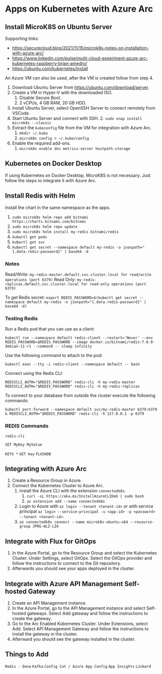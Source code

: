 # Apps on Kubernetes with Azure Arc

## Install MicroK8S on Ubuntu Server

Supporting links:

- <https://securecloud.blog/2021/11/15/microk8s-notes-on-installation-with-azure-arc/>
- <https://www.linkedin.com/pulse/multi-cloud-experiment-azure-arc-kubernetes-raspberry-brian-amedro/>
- <https://ubuntu.com/kubernetes/install>

An Azure VM can also be used, after the VM is created follow from step 4.

1. Download Ubuntu Server from <https://ubuntu.com/download/server>.
2. Create a VM in Hyper-V with the downloaded ISO.
   1. Disable Secure Boot.
   2. 2 vCPUs, 4 GB RAM, 20 GB HDD.
3. Install Ubuntu Server, select OpenSSH Server to connect remotely from VSCode.
4. Start Ubuntu Server and connect with SSH.
   2. `sudo snap install microk8s --classic`
5. Extract the `kubeconfig` file from the VM for integration with Azure Arc.
   1. `mkdir ~/.kube`
   2. `microk8s config > ~/.kube/config`
6. Enable the required add-ons.
   1. `microk8s enable dns metrics-server hostpath-storage`

## Kubernetes on Docker Desktop

If using Kubernetes on Docker Desktop, MicroK8S is not necessary.
Just follow the steps to integrate it with Azure Arc.

## Install Redis with Helm

Install the chart in the same namespace as the apps.

1. `sudo microk8s helm repo add bitnami https://charts.bitnami.com/bitnami`
2. `sudo microk8s helm repo update`
3. `sudo microk8s helm install my-redis bitnami/redis`
4. `kubectl get pods`
5. `kubectl get svc`
6. `kubectl get secret --namespace default my-redis -o jsonpath="{.data.redis-password}" | base64 -d`

### Notes

Read/Write: `my-redis-master.default.svc.cluster.local for read/write operations (port 6379)`
Read Only: `my-redis-replicas.default.svc.cluster.local for read-only operations (port 6379)`

To get Redis secret: `export REDIS_PASSWORD=$(kubectl get secret --namespace default my-redis -o jsonpath="{.data.redis-password}" | base64 -d)`

### Testing Redis

Run a Redis pod that you can use as a client:

`kubectl run --namespace default redis-client --restart='Never' --env REDIS_PASSWORD=$REDIS_PASSWORD --image docker.io/bitnami/redis:7.0.9-debian-11-r1 --command -- sleep infinity`

Use the following command to attach to the pod:

`kubectl exec --tty -i redis-client --namespace default -- bash`

Connect using the Redis CLI:

`REDISCLI_AUTH="$REDIS_PASSWORD" redis-cli -h my-redis-master`
`REDISCLI_AUTH="$REDIS_PASSWORD" redis-cli -h my-redis-replicas`

To connect to your database from outside the cluster execute the following commands:

`kubectl port-forward --namespace default svc/my-redis-master 6379:6379 & REDISCLI_AUTH="$REDIS_PASSWORD" redis-cli -h 127.0.0.1 -p 6379`

### REDIS Commands

`redis-cli`

`SET MyKey MyValue`

`KEYS *`
`GET key`
`FLUSHDB`

## Integrating with Azure Arc

1. Create a Resource Group in Azure.
2. Connect the Kubernetes Cluster to Azure Arc.
   1. Install the Azure CLI with the extension `connectedk8s`.
      1. `curl -sL https://aka.ms/InstallAzureCLIDeb | sudo bash`
      2. `az extension add --name connectedk8s`
   2. Login to Azure with `az login --tenant <tenant-id>` or with service principal `az login --service-principal -u <app-id> -p <password> --tenant <tenant-id>`.
   3. `az connectedk8s connect --name microk8s-ubuntu-x64 --resource-group JPRG-ALZ-LZ4`

## Integrate with Flux for GitOps

1. In the Azure Portal, go to the Resource Group and select the Kubernetes Cluster. Under Settings, select GitOps. Select the GitOps provider and follow the instructions to connect to the Git repository.
2. Afterwards you should see your apps deployed in the cluster.

## Integrate with Azure API Management Self-hosted Gateway

1. Create an API Management instance.
2. In the Azure Portal, go to the API Management instance and select Self-hosted gateways. Select Add gateway and follow the instructions to create the gateway.
3. Go to the Arc Enabled Kubernetes Cluster. Under Extensions, select Add. Select API Management Gateway and follow the instructions to install the gateway in the cluster.
4. Afterward you should see the gateway installed in the cluster.

## Things to Add

`Redis - Done`
`Kafka`
`Config Cat / Azure App Config`
`App Insights`
`Linkerd`
